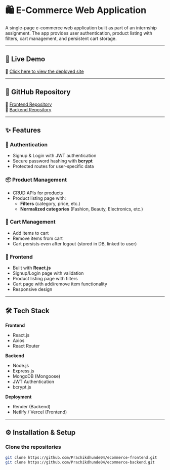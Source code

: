 # 🛍️ E-Commerce Web Application  

A single-page e-commerce web application built as part of an internship assignment. The app provides user authentication, product listing with filters, cart management, and persistent cart storage.  

---

## 🚀 Live Demo  
🔗 [Click here to view the deployed site](https://your-deployed-site-link.com)  

---

## 📂 GitHub Repository  
🔗 [Frontend Repository](https://github.com/your-username/ecommerce-frontend)  
🔗 [Backend Repository](https://github.com/your-username/ecommerce-backend)  

---

## ✨ Features  

### 🔐 Authentication  
- Signup & Login with JWT authentication  
- Secure password hashing with **bcrypt**  
- Protected routes for user-specific data  

### 📦 Product Management  
- CRUD APIs for products  
- Product listing page with:  
  - **Filters** (category, price, etc.)  
  - **Normalized categories** (Fashion, Beauty, Electronics, etc.)  

### 🛒 Cart Management  
- Add items to cart  
- Remove items from cart  
- Cart persists even after logout (stored in DB, linked to user)  

### 🎨 Frontend  
- Built with **React.js**  
- Signup/Login page with validation  
- Product listing page with filters  
- Cart page with add/remove item functionality  
- Responsive design  

---

## 🛠️ Tech Stack  

**Frontend**  
- React.js  
- Axios  
- React Router  

**Backend**  
- Node.js  
- Express.js  
- MongoDB (Mongoose)  
- JWT Authentication  
- bcrypt.js  

**Deployment**  
- Render (Backend)  
- Netlify / Vercel (Frontend)  

---

## ⚙️ Installation & Setup  

### Clone the repositories  
```bash
git clone https://github.com/Prachikdhunde04/ecommerce-frontend.git
git clone https://github.com/Prachikdhunde04/ecommerce-backend.git
